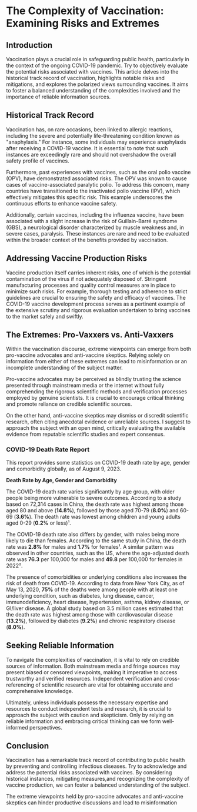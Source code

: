 # The Complexity of Vaccination: Examining Risks and Extremes

## Introduction

Vaccination plays a crucial role in safeguarding public health, particularly in the context of the ongoing COVID-19 pandemic. Try to objectively evaluate the potential risks associated with vaccines. This article delves into the historical track record of vaccination, highlights notable risks and mitigations, and explores the polarized views surrounding vaccines. It aims to foster a balanced understanding of the complexities involved and the importance of reliable information sources.

## Historical Track Record

Vaccination has, on rare occasions, been linked to allergic reactions, including the severe and potentially life-threatening condition known as "anaphylaxis." For instance, some individuals may experience anaphylaxis after receiving a COVID-19 vaccine. It is essential to note that such instances are exceedingly rare and should not overshadow the overall safety profile of vaccines.

Furthermore, past experiences with vaccines, such as the oral polio vaccine (OPV), have demonstrated associated risks. The OPV was known to cause cases of vaccine-associated paralytic polio. To address this concern, many countries have transitioned to the inactivated polio vaccine (IPV), which effectively mitigates this specific risk. This example underscores the continuous efforts to enhance vaccine safety.

Additionally, certain vaccines, including the influenza vaccine, have been associated with a slight increase in the risk of Guillain-Barré syndrome (GBS), a neurological disorder characterized by muscle weakness and, in severe cases, paralysis. These instances are rare and need to be evaluated within the broader context of the benefits provided by vaccination.

## Addressing Vaccine Production Risks

Vaccine production itself carries inherent risks, one of which is the potential contamination of the virus if not adequately disposed of. Stringent manufacturing processes and quality control measures are in place to minimize such risks. For example, thorough testing and adherence to strict guidelines are crucial to ensuring the safety and efficacy of vaccines. The COVID-19 vaccine development process serves as a pertinent example of the extensive scrutiny and rigorous evaluation undertaken to bring vaccines to the market safely and swiftly.

## The Extremes: Pro-Vaxxers vs. Anti-Vaxxers

Within the vaccination discourse, extreme viewpoints can emerge from both pro-vaccine advocates and anti-vaccine skeptics. Relying solely on information from either of these extremes can lead to misinformation or an incomplete understanding of the subject matter.

Pro-vaccine advocates may be perceived as blindly trusting the science presented through mainstream media or the internet without fully comprehending the rigorous scientific methods and verification processes employed by genuine scientists. It is crucial to encourage critical thinking and promote reliance on credible scientific sources.

On the other hand, anti-vaccine skeptics may dismiss or discredit scientific research, often citing anecdotal evidence or unreliable sources. I suggest to approach the subject with an open mind, critically evaluating the available evidence from reputable scientific studies and expert consensus.

### COVID-19 Death Rate Report

This report provides some statistics on COVID-19 death rate by age, gender and comorbidity globally, as of August 9, 2023.

**Death Rate by Age, Gender and Comorbidity**

The COVID-19 death rate varies significantly by age group, with older people being more vulnerable to severe outcomes. According to a study based on 72,314 cases in China, the death rate was highest among those aged 80 and above (**14.8%**), followed by those aged 70-79 (**8.0%**) and 60-69 (**3.6%**). The death rate was lowest among children and young adults aged 0-29 (**0.2%** or less)¹.

The COVID-19 death rate also differs by gender, with males being more likely to die than females. According to the same study in China, the death rate was **2.8%** for males and **1.7%** for females¹. A similar pattern was observed in other countries, such as the US, where the age-adjusted death rate was **76.3** per 100,000 for males and **49.8** per 100,000 for females in 2022².

The presence of comorbidities or underlying conditions also increases the risk of death from COVID-19. According to data from New York City, as of May 13, 2020, **75%** of the deaths were among people with at least one underlying condition, such as diabetes, lung disease, cancer, immunodeficiency, heart disease, hypertension, asthma, kidney disease, or GI/liver disease. A global study based on 3.5 million cases estimated that the death rate was highest among those with cardiovascular disease (**13.2%**), followed by diabetes (**9.2%**) and chronic respiratory disease (**8.0%**).

## Seeking Reliable Information

To navigate the complexities of vaccination, it is vital to rely on credible sources of information. Both mainstream media and fringe sources may present biased or censored viewpoints, making it imperative to access trustworthy and verified resources. Independent verification and cross-referencing of scientific research are vital for obtaining accurate and comprehensive knowledge.

Ultimately, unless individuals possess the necessary expertise and resources to conduct independent tests and research, it is crucial to approach the subject with caution and skepticism. Only by relying on reliable information and embracing critical thinking can we form well-informed perspectives.

## Conclusion

Vaccination has a remarkable track record of contributing to public health by preventing and controlling infectious diseases. Try to acknowledge and address the potential risks associated with vaccines. By considering historical instances, mitigating measures,and recognizing the complexity of vaccine production, we can foster a balanced understanding of the subject.

The extreme viewpoints held by pro-vaccine advocates and anti-vaccine skeptics can hinder productive discussions and lead to misinformation
